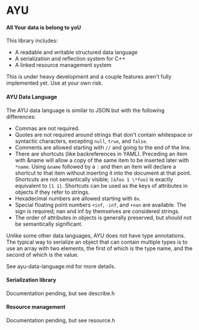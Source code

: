 AYU
===

#### All Your data is belong to yoU

This library includes:
 - A readable and writable structured data language
 - A serialization and reflection system for C++
 - A linked resource management system

This is under heavy development and a couple features aren't fully implemented
yet.  Use at your own risk.

#### AYU Data Language

The AYU data language is similar to JSON but with the following differences:
 - Commas are not required.
 - Quotes are not required around strings that don't contain whitespace or
   syntactic characters, excepting `null`, `true`, and `false`.
 - Comments are allowed starting with `//` and going to the end of the line.
 - There are shortcuts (like backreferences in YAML).  Preceding an item with
   &name will allow a copy of the same item to be inserted later with `*name`.
   Using `&name` followed by a `:` and then an item will declare a shortcut to
   that item without inserting it into the document at that point.  Shortcuts
   are not semantically visible; `[&foo 1 \*foo]` is exactly equivalent to
   `[1 1]`.  Shortcuts can be used as the keys of attributes in objects if they
   refer to strings.
 - Hexadecimal numbers are allowed starting with `0x`.
 - Special floating point numbers `+inf`, `-inf`, and `+nan` are available.  The
   sign is required; nan and inf by themselves are considered strings.
 - The order of attributes in objects is generally preserved, but should not be
   semantically significant.

Unlike some other data languages, AYU does not have type annotations.  The
typical way to serialize an object that can contain multiple types is to use an
array with two elements, the first of which is the type name, and the second
of which is the value.

See ayu-data-language.md for more details.

#### Serialization library

Documentation pending, but see describe.h

#### Resource management

Documentation pending, but see resource.h
